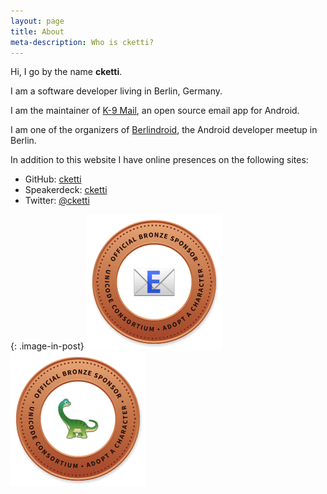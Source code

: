 ```yaml
---
layout: page
title: About
meta-description: Who is cketti?
---
```


Hi, I go by the name **cketti**.

I am a software developer living in Berlin, Germany.

I am the maintainer of [K-9 Mail](https://k9mail.app/), an open source email app for Android.

I am one of the organizers of [Berlindroid](https://berlindroid.de/), the Android developer meetup in Berlin.

In addition to this website I have online presences on the following sites:

* GitHub: [cketti](https://github.com/cketti)
* Speakerdeck: [cketti](https://speakerdeck.com/cketti)
* Twitter: [@cketti](https://twitter.com/cketti)

{: .image-in-post}
[![Official Bronze Sponsor of the Email Emoji](/img/bronze-1F4E7.png)](https://unicode.org/consortium/adopted-characters.html#b1F4E7) [![Official Bronze Sponsor of the Sauropod Emoji](/img/bronze-1F995.png)](https://unicode.org/consortium/adopted-characters.html#b1F995)
